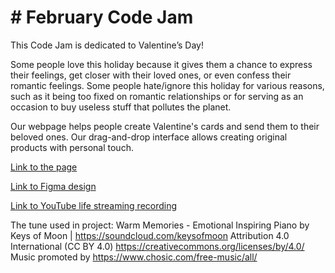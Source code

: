 # # February Code Jam

This Code Jam is dedicated to Valentine’s Day! 

Some people love this holiday because it gives them a chance to express their feelings, get closer with their loved ones, or even confess their romantic feelings. Some people hate/ignore this holiday for various reasons, such as it being too fixed on romantic relationships or for serving as an occasion to buy useless stuff that pollutes the planet. 

Our webpage helps people create Valentine's cards and send them to their beloved ones. Our drag-and-drop interface allows creating original products with personal touch.

[Link to the page](https://iliazaidin.github.io/codeJam_2/)

[Link to Figma design](https://www.figma.com/file/M0xyW9wEWU6A02YRrcE4l2/February_Code_Jam?node-id=25%3A12)

[Link to YouTube life streaming recording](https://youtu.be/blDdIdaCDHc?t=260)

The tune used in project: Warm Memories - Emotional Inspiring Piano by Keys of Moon | https://soundcloud.com/keysofmoon
Attribution 4.0 International (CC BY 4.0)
https://creativecommons.org/licenses/by/4.0/
Music promoted by https://www.chosic.com/free-music/all/ 
